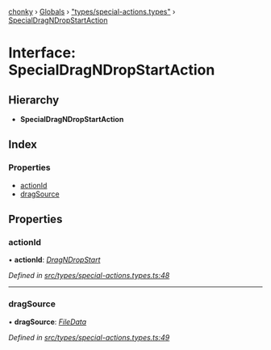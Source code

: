 [chonky](../README.md) › [Globals](../globals.md) › ["types/special-actions.types"](../modules/_types_special_actions_types_.md) › [SpecialDragNDropStartAction](_types_special_actions_types_.specialdragndropstartaction.md)

# Interface: SpecialDragNDropStartAction

## Hierarchy

* **SpecialDragNDropStartAction**

## Index

### Properties

* [actionId](_types_special_actions_types_.specialdragndropstartaction.md#actionid)
* [dragSource](_types_special_actions_types_.specialdragndropstartaction.md#dragsource)

## Properties

###  actionId

• **actionId**: *[DragNDropStart](../enums/_types_special_actions_types_.specialaction.md#dragndropstart)*

*Defined in [src/types/special-actions.types.ts:48](https://github.com/TimboKZ/Chonky/blob/8056a68/src/types/special-actions.types.ts#L48)*

___

###  dragSource

• **dragSource**: *[FileData](_types_files_types_.filedata.md)*

*Defined in [src/types/special-actions.types.ts:49](https://github.com/TimboKZ/Chonky/blob/8056a68/src/types/special-actions.types.ts#L49)*
